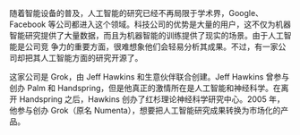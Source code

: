 随着智能设备的普及，人工智能的研究已经不再局限于学术界，Google、Facebook 等公司都进入这个领域。科技公司的优势是大量的用户，这不仅为机器智能研究提供了大量数据，而且为机器智能的训练提供了现实的场景。由于人工智能是公司竞 争力的重要方面，很难想象他们会轻易分析其成果。不过，有一家公司却把其人工智能方面的研究开源了。

这家公司是 Grok，由 Jeff Hawkins 和生意伙伴联合创建。Jeff Hawkins 曾参与创办 Palm 和 Handspring，但是他真正的激情所在是人工智能和神经科学。在离开 Handspring 之后，Hawkins 创办了红杉理论神经科学研究中心。2005 年，他参与创办 Grok（原名 Numenta），想要把人工智能研究成果转换为市场化的产品。